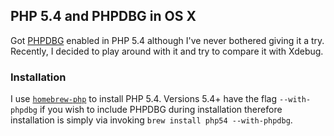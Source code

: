 ## PHP 5.4 and PHPDBG in OS X

Got [PHPDBG](http://phpdbg.com/) enabled in PHP 5.4 although I've never bothered giving it a try. Recently, I decided to play around with it and try to compare it with Xdebug.

### Installation

I use [`homebrew-php`](https://github.com/Homebrew/homebrew-php) to install PHP 5.4. Versions 5.4+ have the flag `--with-phpdbg` if you wish to include PHPDBG during installation therefore installation is simply via invoking `brew install php54 --with-phpdbg`.

